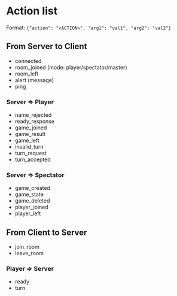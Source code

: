 # Action list

Format: `{"action": "<ACTION>", "arg1": "val1", "arg2": "val2"}`

## From Server to Client

- connected
- room_joined (mode: player/spectator/master)
- room_left
- alert (message)
- ping

### Server => Player

- name_rejected
- ready_response
- game_joined
- game_result
- game_left
- invalid_turn
- turn_request
- turn_accepted

### Server => Spectator

- game_created
- game_state
- game_deleted
- player_joined
- player_left

## From Client to Server

- join_room
- leave_room

### Player => Server

- ready
- turn
